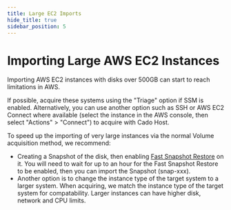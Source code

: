 ```yaml
---
title: Large EC2 Imports
hide_title: true
sidebar_position: 5
---
```


# Importing Large AWS EC2 Instances

Importing AWS EC2 instances with disks over 500GB can start to reach limitations in AWS.

If possible, acquire these systems using the "Triage" option if SSM is enabled.
Alternatively, you can use another option such as SSH or AWS EC2 Connect where available (select the instance in the AWS console, then select "Actions" > "Connect") to acquire with Cado Host.

To speed up the importing of very large instances via the normal Volume acquisition method, we recommend:
- Creating a Snapshot of the disk, then enabling [Fast Snapshot Restore](https://docs.aws.amazon.com/AWSEC2/latest/UserGuide/ebs-fast-snapshot-restore.html) on it. You will need to wait for up to an hour for the Fast Snapshot Restore to be enabled, then you can import the Snapshot (snap-xxx).
- Another option is to change the instance type of the target system to a larger system. When acquiring, we match the instance type of the target system for compatability. Larger instances can have higher disk, network and CPU limits.